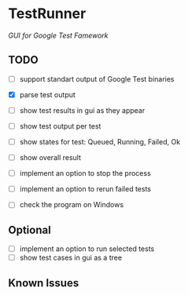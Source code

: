 # TestRunner
_GUI for Google Test Famework_

## TODO
 - [ ] support standart output of Google Test binaries
  - [x] parse test output
  - [ ] show test results in gui as they appear
  - [ ] show test output per test
 - [ ] show states for test: Queued, Running, Failed, Ok
 - [ ] show overall result
 - [ ] implement an option to stop the process
 - [ ] implement an option to rerun failed tests

 - [ ] check the program on Windows

## Optional
 - [ ] implement an option to run selected tests
 - [ ] show test cases in gui as a tree

## Known Issues


